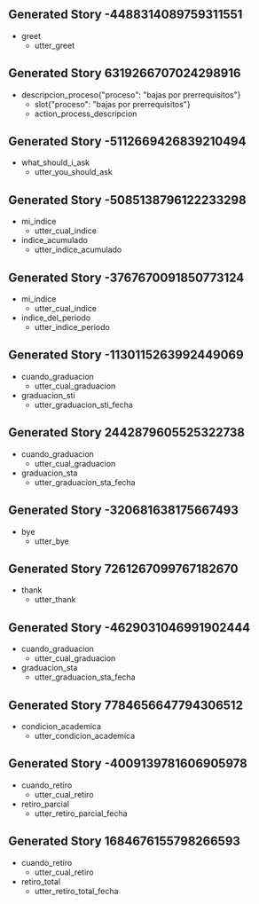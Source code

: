 
## Generated Story -4488314089759311551
* greet
    - utter_greet

## Generated Story 6319266707024298916
* descripcion_proceso{"proceso": "bajas por prerrequisitos"}
    - slot{"proceso": "bajas por prerrequisitos"}
    - action_process_descripcion

## Generated Story -5112669426839210494
* what_should_i_ask
    - utter_you_should_ask

## Generated Story -5085138796122233298
* mi_indice
    - utter_cual_indice
* indice_acumulado
    - utter_indice_acumulado

## Generated Story -3767670091850773124
* mi_indice
    - utter_cual_indice
* indice_del_periodo
    - utter_indice_periodo

## Generated Story -1130115263992449069
* cuando_graduacion
    - utter_cual_graduacion
* graduacion_sti
    - utter_graduacion_sti_fecha

## Generated Story 2442879605525322738
* cuando_graduacion
    - utter_cual_graduacion
* graduacion_sta
    - utter_graduacion_sta_fecha

## Generated Story -320681638175667493
* bye
    - utter_bye
## Generated Story 7261267099767182670
* thank
    - utter_thank

## Generated Story -4629031046991902444
* cuando_graduacion
    - utter_cual_graduacion
* graduacion_sta
    - utter_graduacion_sta_fecha

## Generated Story 7784656647794306512
* condicion_academica
    - utter_condicion_academica
## Generated Story -4009139781606905978
* cuando_retiro
    - utter_cual_retiro
* retiro_parcial
    - utter_retiro_parcial_fecha

## Generated Story 1684676155798266593
* cuando_retiro
    - utter_cual_retiro
* retiro_total
    - utter_retiro_total_fecha
